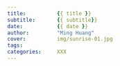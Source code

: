 ```yaml
---
title:          {{ title }}
subtitle:       {{ subtitle}}
date:           {{ date }}
author:         "Ming Huang"
cover:          img/sunrise-01.jpg
tags:           
categories:     XXX
---
```


